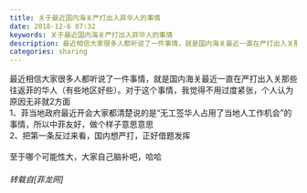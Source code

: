 ```yaml
---
title: 关于最近国内海关严打出入菲华人的事情
date: 2018-12-6 07:32
keywords: 关于最近国内海关严打出入菲华人的事情
description: 最近相信大家很多人都听说了一件事情，就是国内海关最近一直在严打出入关那些往返菲的华人（有些地区好些）。对于这个事情，我觉得不用过度紧张，个人认为原因无非就2方面1、菲当地政府最近开会大家都清楚说的是“无工签华人占用了当地人工作机会”的事情，所以中菲友好，做个样子意思意思2、把第一条反过来看，国内想严打，正好借题发挥至于哪个可能性大，大家自己脑补吧，哈哈
categories: sharing
---
```

<td class="t_f" id="postmessage_2417010">

最近相信大家很多人都听说了一件事情，就是国内海关最近一直在严打出入关那些往返菲的华人（有些地区好些）。对于这个事情，我觉得不用过度紧张，个人认为原因无非就2方面<br/>
1、菲当地政府最近开会大家都清楚说的是“无工签华人占用了当地人工作机会”的事情，所以中菲友好，做个样子意思意思<br/>
2、把第一条反过来看，国内想严打，正好借题发挥<br/>
<br/>
至于哪个可能性大，大家自己脑补吧，哈哈</td>
###### 转载自[菲龙网]